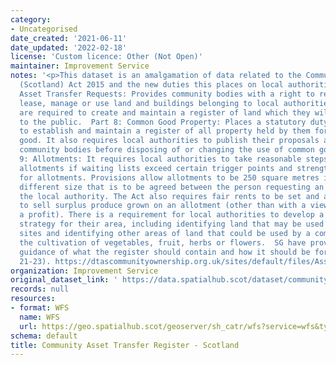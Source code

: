 ```yaml
---
category:
- Uncategorised
date_created: '2021-06-11'
date_updated: '2022-02-18'
license: 'Custom licence: Other (Not Open)'
maintainer: Improvement Service
notes: '<p>This dataset is an amalgamation of data related to the Community Empowerment
  (Scotland) Act 2015 and the new duties this places on local authorities.  Part 5:
  Asset Transfer Requests: Provides community bodies with a right to request to purchase,
  lease, manage or use land and buildings belonging to local authorities. Local authorities
  are required to create and maintain a register of land which they will make available
  to the public.  Part 8: Common Good Property: Places a statutory duty on local authorities
  to establish and maintain a register of all property held by them for the common
  good. It also requires local authorities to publish their proposals and consult
  community bodies before disposing of or changing the use of common good assets.  Part
  9: Allotments: It requires local authorities to take reasonable steps to provide
  allotments if waiting lists exceed certain trigger points and strengthens the protection
  for allotments. Provisions allow allotments to be 250 square metres in size or a
  different size that is to be agreed between the person requesting an allotment and
  the local authority. The Act also requires fair rents to be set and allows tenants
  to sell surplus produce grown on an allotment (other than with a view to making
  a profit). There is a requirement for local authorities to develop a food growing
  strategy for their area, including identifying land that may be used as allotment
  sites and identifying other areas of land that could be used by a community for
  the cultivation of vegetables, fruit, herbs or flowers.  SG have provided useful
  guidance of what the register should contain and how it should be formatted (pages
  21-23). https://dtascommunityownership.org.uk/sites/default/files/Asset%20Transfer%20RA%20Guidance%20Notes.pdf</p>'
organization: Improvement Service
original_dataset_link: ' https://data.spatialhub.scot/dataset/community_asset_transfer_register-is'
records: null
resources:
- format: WFS
  name: WFS
  url: https://geo.spatialhub.scot/geoserver/sh_catr/wfs?service=wfs&typeName=sh_catr:pub_catr
schema: default
title: Community Asset Transfer Register - Scotland
---
```

